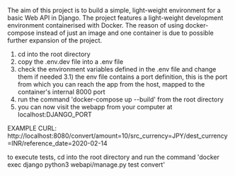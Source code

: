 The aim of this project is to build a simple, light-weight environment for a basic Web API in Django.
The project features a light-weight development environment containerised with Docker. The reason of using docker-compose instead of just an image and one container is due to possible further expansion of the project.

1) cd into the root directory
2) copy the .env.dev file into a .env file
3) check the environment variables defined in the .env file and change them if needed
 3.1) the env file contains a port definition, this is the port from which you can reach the app from the host, mapped to the container's internal 8000 port
4) run the command 'docker-compose up --build' from the root directory
5) you can now visit the webapp from your computer at localhost:DJANGO_PORT

EXAMPLE CURL: http://localhost:8080/convert/amount=10/src_currency=JPY/dest_currency=INR/reference_date=2020-02-14

to execute tests, cd into the root directory and run the command 'docker exec django python3 webapi/manage.py test convert'
